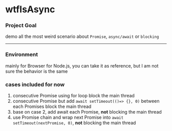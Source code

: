 # wtfIsAsync

### Project Goal
demo all the most weird scenario about `Promise`, `async/await` or `blocking`

***

### Environment

mainly for Browser
for Node.js, you can take it as reference, but I am not sure the behavior is the same

### cases included for now

1. consecutive Promise using for loop block the main thread
2. consecutive Promise but add `await setTimeout(()=> {}, 0)` between each Promises block the main thread
3. base on case 2, add await each Promise, **not** blocking the main thread
4. use Promise chain and wrap next Promise into `await setTimeout(nextPromise, 0)`, **not** blocking the main thread
